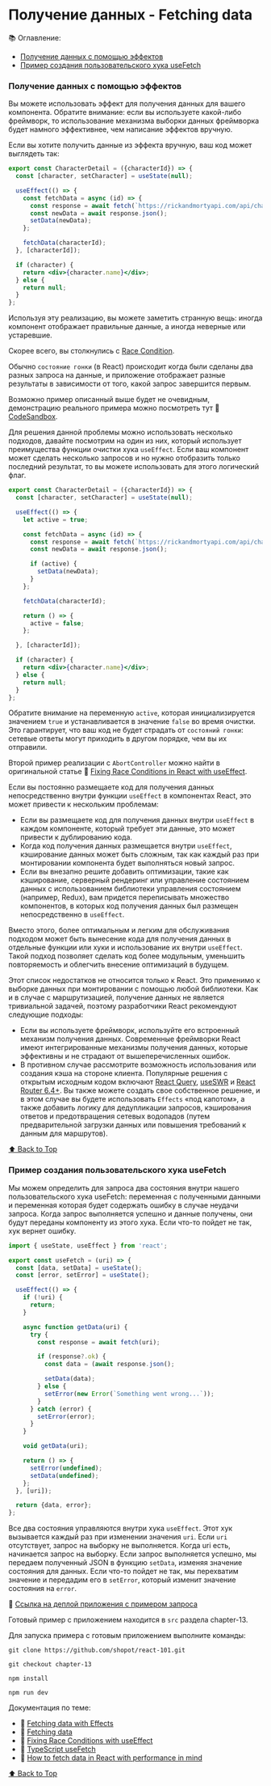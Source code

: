 # Получение данных - Fetching data

📚 Оглавление:

- [Получение данных с помощью эффектов](#получение-данных-с-помощью-эффектов)
- [Пример создания пользовательского хука useFetch](#пример-создания-пользовательского-хука-usefetch)

### Получение данных с помощью эффектов

Вы можете использовать эффект для получения данных для вашего компонента. Обратите внимание: если вы используете
какой-либо фреймворк, то использование механизма выборки данных фреймворка будет намного эффективнее, чем написание
эффектов вручную.

Если вы хотите получить данные из эффекта вручную, ваш код может выглядеть так:

```jsx
export const CharacterDetail = ({characterId}) => {
  const [character, setCharacter] = useState(null);

  useEffect(() => {
    const fetchData = async (id) => {
      const response = await fetch(`https://rickandmortyapi.com/api/character/${id}/`);
      const newData = await response.json();
      setData(newData);
    };

    fetchData(characterId);
  }, [characterId]);

  if (character) {
    return <div>{character.name}</div>;
  } else {
    return null;
  }
};
```

Используя эту реализацию, вы можете заметить странную вещь: иногда компонент отображает правильные данные, а иногда
неверные или устаревшие.

Скорее всего, вы столкнулись с [Race Condition](https://en.wikipedia.org/wiki/Race_condition).

Обычно `состояние гонки` (в React) происходит когда были сделаны два разных запроса на данные, и приложение отображает
разные результаты в зависимости от того, какой запрос завершится первым.

Возможно пример описанный выше будет не очевидным, демонстрацию реального примера можно посмотреть тут
🔗 [CodeSandbox](https://codesandbox.io/s/beating-async-race-conditions-in-react-forked-v8yfjp?file=/src/CharacterDetail.js).

Для решения данной проблемы можно использовать несколько подходов, давайте посмотрим на один из них, который использует
преимущества функции очистки хука `useEffect`. Если ваш компонент может сделать несколько запросов и но нужно отобразить
только последний результат, то вы можете использовать для этого логический флаг.

```jsx
export const CharacterDetail = ({characterId}) => {
  const [character, setCharacter] = useState(null);

  useEffect(() => {
    let active = true;

    const fetchData = async (id) => {
      const response = await fetch(`https://rickandmortyapi.com/api/character/${id}/`);
      const newData = await response.json();

      if (active) {
        setData(newData);
      }
    };

    fetchData(characterId);

    return () => {
      active = false;
    };

  }, [characterId]);

  if (character) {
    return <div>{character.name}</div>;
  } else {
    return null;
  }
};
```

Обратите внимание на переменную `active`, которая инициализируется значением `true` и устанавливается в значение `false`
во время очистки. Это гарантирует, что ваш код не будет страдать от `состояний гонки`: сетевые ответы могут приходить в
другом порядке, чем вы их отправили.

Второй пример реализации с `AbortController` можно найти в оригинальной
статье
🔗 [Fixing Race Conditions in React with useEffect](https://maxrozen.com/race-conditions-fetching-data-react-with-useeffect).

Если вы постоянно размещаете код для получения данных непосредственно внутри функции `useEffect` в компонентах React,
это
может привести к нескольким проблемам:

- Если вы размещаете код для получения данных внутри `useEffect` в каждом компоненте, который требует эти данные, это
  может привести к дублированию кода.
- Когда код получения данных размещается внутри `useEffect`, кэширование данных может быть сложным, так как каждый раз
  при монтировании компонента будет выполняться новый запрос.
- Если вы внезапно решите добавить оптимизации, такие как кэширование, серверный рендеринг или управление состоянием
  данных с использованием библиотеки управления состоянием (например, Redux), вам придется переписывать множество
  компонентов, в которых код получения данных был размещен непосредственно в `useEffect`.

Вместо этого, более оптимальным и легким для обслуживания подходом может быть вынесение кода для получения данных в
отдельные функции или хуки и использование их внутри `useEffect`. Такой подход позволяет сделать код более модульным,
уменьшить повторяемость и облегчить внесение оптимизаций в будущем.

Этот список недостатков не относится только к React. Это применимо к выборке данных при монтировании с помощью любой
библиотеки. Как и в случае с маршрутизацией, получение данных не является тривиальной задачей, поэтому разработчики
React рекомендуют следующие подходы:

- Если вы используете фреймворк, используйте его встроенный механизм получения данных. Современные фреймворки React
  имеют интегрированные механизмы получения данных, которые эффективны и не страдают от вышеперечисленных ошибок.
- В противном случае рассмотрите возможность использования или создания кэша на стороне клиента. Популярные решения с
  открытым исходным кодом включают [React Query](https://react-query.tanstack.com/), [useSWR](https://swr.vercel.app/) и
  [React Router 6.4+](https://reactrouter.com/en/main/start/overview). Вы также можете создать свое собственное решение,
  и в этом случае вы будете использовать `Effects` «под капотом», а также добавить логику для дедупликации запросов,
  кэширования ответов и предотвращения сетевых водопадов (путем предварительной загрузки данных или повышения
  требований к данным для маршрутов).

[⬆ Back to Top](#получение-данных---fetching-data)

### Пример создания пользовательского хука useFetch

Мы можем определить для запроса два состояния внутри нашего пользовательского хука useFetch: переменная с полученными
данными и переменная которая будет содержать ошибку в случае неудачи запроса. Когда запрос выполняется успешно и данные
получены, они будут переданы компоненту из этого хука. Если что-то пойдет не так, хук вернет ошибку.

```jsx
import { useState, useEffect } from 'react';

export const useFetch = (uri) => {
  const [data, setData] = useState();
  const [error, setError] = useState();

  useEffect(() => {
    if (!uri) {
      return;
    }

    async function getData(uri) {
      try {
        const response = await fetch(uri);

        if (response?.ok) {
          const data = (await response.json();

          setData(data);
        } else {
          setError(new Error(`Something went wrong...`));
        }
      } catch (error) {
        setError(error);
      }
    }

    void getData(uri);

    return () => {
      setError(undefined);
      setData(undefined);
    };
  }, [uri]);

  return {data, error};
};
```

Все два состояния управляются внутри хука `useEffect`. Этот хук вызывается каждый раз при изменении значения `uri`. Если
`uri` отсутствует, запрос на выборку не выполняется. Когда uri есть, начинается запрос на выборку. Если запрос
выполняется успешно, мы передаем полученный JSON в функцию `setData`, изменяя значение состояния для данных. Если что-то
пойдет не так, мы перехватим значение и передадим его в `setError`, который изменит значение состояния на `error`.

🔗 [Ссылка на деплой приложения с примером запроса](https://fetch-data-ab1e50.netlify.app)

Готовый пример с приложением находится в `src` раздела chapter-13.

Для запуска примера с готовым приложением выполните команды:

```shell
git clone https://github.com/shopot/react-101.git

git checkout chapter-13

npm install

npm run dev
```

Документация по теме:

- 🔗 [Fetching data with Effects](https://react.dev/reference/react/useEffect#fetching-data-with-effects)
- 🔗 [Fetching data](https://react.dev/learn/you-might-not-need-an-effect#fetching-data)
- 🔗 [Fixing Race Conditions with useEffect](https://maxrozen.com/race-conditions-fetching-data-react-with-useeffect)
- 🔗 [TypeScript useFetch](https://usehooks-ts.com/react-hook/use-fetch)
- 🔗 [How to fetch data in React with performance in mind](https://www.developerway.com/posts/how-to-fetch-data-in-react)

[⬆ Back to Top](#получение-данных---fetching-data)

